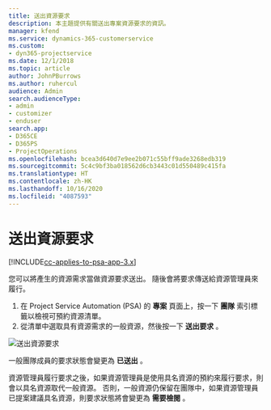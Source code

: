 ```yaml
---
title: 送出資源要求
description: 本主題提供有關送出專案資源要求的資訊。
manager: kfend
ms.service: dynamics-365-customerservice
ms.custom:
- dyn365-projectservice
ms.date: 12/1/2018
ms.topic: article
author: JohnPBurrows
ms.author: ruhercul
audience: Admin
search.audienceType:
- admin
- customizer
- enduser
search.app:
- D365CE
- D365PS
- ProjectOperations
ms.openlocfilehash: bcea3d640d7e9ee2b071c55bff9ade3268edb319
ms.sourcegitcommit: 5c4c9bf3ba018562d6cb3443c01d550489c415fa
ms.translationtype: HT
ms.contentlocale: zh-HK
ms.lasthandoff: 10/16/2020
ms.locfileid: "4087593"
---
```

# <a name="submitting-a-resource-request"></a>送出資源要求

[!INCLUDE[cc-applies-to-psa-app-3.x](../includes/cc-applies-to-psa-app-3x.md)]

您可以將產生的資源需求當做資源要求送出。 隨後會將要求傳送給資源管理員來履行。

1. 在 Project Service Automation (PSA) 的 **專案** 頁面上，按一下 **團隊** 索引標籤以檢視可預約資源清單。 
2. 從清單中選取具有資源需求的一般資源，然後按一下 **送出要求** 。

![送出資源要求](media/RM-how-to-18.png)

一般團隊成員的要求狀態會變更為 **已送出** 。

資源管理員履行要求之後，如果資源管理員是使用具名資源的預約來履行要求，則會以具名資源取代一般資源。 否則，一般資源仍保留在團隊中，如果資源管理員已提案建議具名資源，則要求狀態將會變更為 **需要檢閱** 。
